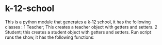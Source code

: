 # k-12-school
This is a python module that generates  a k-12 school, it has the following classes :
  1 Teacher;
       This  creates a teacher object with getters and setters.
  2 Student;
        this creates a student object with getters and setters.
Run script runs the show, it has the following functions:
